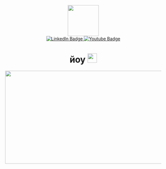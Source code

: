 <div id="header" align="center">
  <img src="https://media.giphy.com/media/GGsdLxyxyE3Sw/giphy.gif" width="100"/>
</div>
<div id="badges" align="center">
  <a href="your-linkedin-URL">
    <img src="https://img.shields.io/badge/LinkedIn-blue?style=for-the-badge&logo=linkedin&logoColor=white" alt="LinkedIn Badge"/>
  </a>
  <a href="your-youtube-URL">
    <img src="https://img.shields.io/badge/YouTube-red?style=for-the-badge&logo=youtube&logoColor=white" alt="Youtube Badge"/>
  </a>
</div>
<div id="viewprof" align="center">
  <img src="https://komarev.com/ghpvc/?username= zavalniuk21&style=flat-square&color=blue" alt=""/>
</div>
<div id="heythere" align="center">
  <h1>
  йоу
  <img src="https://media.giphy.com/media/5cdenDXni65aM/giphy.gif" width="30px"/>
</h1>
</div>
<div align="center">
  <img src="https://media.giphy.com/media/Rlwz4m0aHgXH13jyrE/giphy-downsized-large.gif" width="600" height="300"/>
</div>



